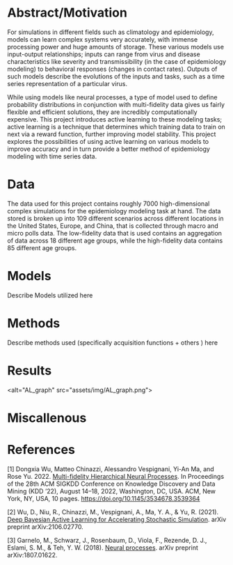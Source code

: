 <!---
![Image](images/IMAGE_TO_BE_INSERTED.png)
<p align="center"><em>IMAGE TITLE</em></p>
-->

# Abstract/Motivation

For simulations in different fields such as climatology and epidemiology, models can learn complex systems very accurately, with immense processing power and huge amounts of storage. These various models use input-output relationships; inputs can range from virus and disease characteristics like severity and transmissibility (in the case of epidemiology modeling) to behavioral responses (changes in contact rates). Outputs of such models describe the evolutions of the inputs and tasks, such as a time series representation of a particular virus. 

While using models like neural processes, a type of model used to define probability distributions in conjunction with multi-fidelity data gives us fairly flexible and efficient solutions, they are incredibly computationally expensive. This project introduces active learning to these modeling tasks; active learning is a technique that determines which training data to train on next via a reward function, further improving model stability. This project explores the possibilities of using active learning on various models to improve accuracy and in turn provide a better method of epidemiology modeling with time series data. 

# Data
The data used for this project contains roughly 7000 high-dimensional complex simulations for the epidemiology modeling task at hand. The data stored is broken up into 109 different scenarios across different locations in the United States, Europe, and China, that is collected through macro and micro polls data. The low-fidelity data that is used contains an aggregation of data across 18 different age groups, while the high-fidelity data contains 85 different age groups.

# Models
Describe Models utilized here

# Methods
Describe methods used (specifically acquisition functions + others
) here

# Results
<alt="AL_graph" src="assets/img/AL_graph.png">


# Miscallenous

# References
\[1\] Dongxia Wu, Matteo Chinazzi, Alessandro Vespignani, Yi-An Ma, and Rose Yu. 2022. [Multi-fidelity Hierarchical Neural Processes](https://par.nsf.gov/servlets/purl/10347794). In Proceedings of the 28th ACM SIGKDD Conference on Knowledge Discovery and Data Mining (KDD ’22), August 14–18, 2022, Washington, DC, USA. ACM, New York, NY, USA, 10 pages. https://doi.org/10.1145/3534678.3539364

\[2\] Wu, D., Niu, R., Chinazzi, M., Vespignani, A., Ma, Y. A., & Yu, R. (2021). [Deep Bayesian Active Learning for Accelerating Stochastic Simulation](https://arxiv.org/pdf/2106.02770.pdf). arXiv preprint arXiv:2106.02770. 

\[3\] Garnelo, M., Schwarz, J., Rosenbaum, D., Viola, F., Rezende, D. J., Eslami, S. M., & Teh, Y. W. (2018). [Neural processes](https://arxiv.org/pdf/1807.01622.pdf). arXiv preprint arXiv:1807.01622.

